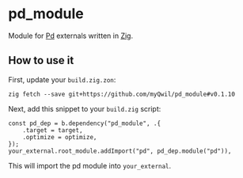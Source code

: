 # pd_module

Module for [Pd](https://puredata.info/) externals written in [Zig](https://ziglang.org/).

## How to use it

First, update your `build.zig.zon`:

```
zig fetch --save git+https://github.com/myQwil/pd_module#v0.1.10
```

Next, add this snippet to your `build.zig` script:

```zig
const pd_dep = b.dependency("pd_module", .{
    .target = target,
    .optimize = optimize,
});
your_external.root_module.addImport("pd", pd_dep.module("pd")),
```

This will import the pd module into `your_external`.
